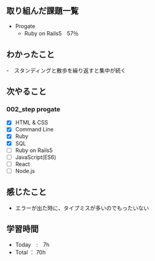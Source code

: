 ## 取り組んだ課題一覧

- Progate
    - Ruby on Rails5　57％

## わかったこと

-　スタンディングと散歩を繰り返すと集中が続く

## 次やること

### 002_step progate

- [x]  HTML & CSS
- [x]  Command Line
- [x]  Ruby
- [x]  SQL
- [ ]  Ruby on Rails5
- [ ]  JavaScript(ES6)
- [ ]  React
- [ ]  Node.js

## 感じたこと

- エラーが出た時に、タイプミスが多いのでもったいない

## 学習時間

- Today　:　7h
- Total ： 70h
